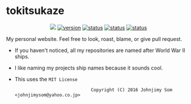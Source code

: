 # tokitsukaze

<p align="center">
    <a href="https://raw.githubusercontent.com/johnjimysom/tokitsukaze/master/LICENSE" alt="WTFPL License">
        <img src="https://img.shields.io/badge/license-MIT-blue.svg"/></a>
    <a href="#version">
        <img src="https://img.shields.io/badge/version-1.0-lightblue.svg"
            alt="version"></a>
    <a href="https://johnjimysom-1273.appspot.com/">
        <img src="https://img.shields.io/badge/status-working-green.svg"
            alt="status"></a>
    <a href="https://johnjimysom-1273.appspot.com/">
        <img src="https://img.shields.io/badge/時津風-discontinued-red.svg"
            alt="status"></a>
    <a href="#update">
        <img src="https://img.shields.io/badge/updates-outdated-red.svg"
            alt="status"></a>
</p>

My personal website. Feel free to look, roast, blame, or give pull request.


- If you haven't noticed, all my repositories are named after World War II ships. 
- I like naming my projects ship names because it sounds cool.
- This uses the `MIT License`


                                   Copyright (C) 2016 Johnjimy Som <johnjimysom@yahoo.co.jp>
